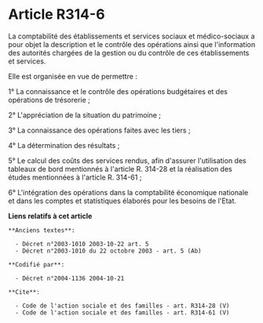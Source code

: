 # Article R314-6

La comptabilité des établissements et services sociaux et médico-sociaux a pour objet la description et le contrôle des
opérations ainsi que l'information des autorités chargées de la gestion ou du contrôle de ces établissements et services. 

Elle est organisée en vue de permettre : 

1° La connaissance et le contrôle des opérations budgétaires et des opérations de trésorerie ; 

2° L'appréciation de la situation du patrimoine ; 

3° La connaissance des opérations faites avec les tiers ; 

4° La détermination des résultats ; 

5° Le calcul des coûts des services rendus, afin d'assurer l'utilisation des tableaux de bord mentionnés à l'article R.
314-28 et la réalisation des études mentionnées à l'article R. 314-61 ; 

6° L'intégration des opérations dans la comptabilité économique nationale et dans les comptes et statistiques élaborés pour
les besoins de l'Etat.

**Liens relatifs à cet article**

	**Anciens textes**:

	  - Décret n°2003-1010 2003-10-22 art. 5
	  - Décret n°2003-1010 du 22 octobre 2003 - art. 5 (Ab)

	**Codifié par**:

	  - Décret n°2004-1136 2004-10-21

	**Cite**:

	  - Code de l'action sociale et des familles - art. R314-28 (V)
	  - Code de l'action sociale et des familles - art. R314-61 (V)
